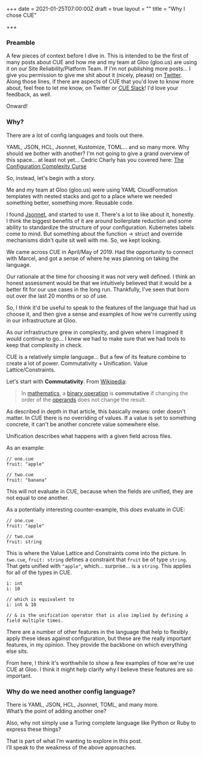 +++
date = 2021-01-25T07:00:00Z
draft = true
layout = ""
title = "Why I chose CUE"

+++
### Preamble

A few pieces of context before I dive in. This is intended to be the first of many posts about CUE and how me and my team at Gloo (gloo.us) are using it on our Site Reliability/Platform Team. If I'm not publishing more posts... I give you permission to give me shit about it (nicely, please) on [Twitter](https://twitter.com/jlongtine). Along those lines, if there are aspects of CUE that you'd love to know more about, feel free to let me know, on Twitter or [CUE Slack](https://cuelang.org/community/)! I'd love your feedback, as well. 

Onward!

### Why?

There are a lot of config languages and tools out there. 

YAML, JSON, HCL, Jsonnet, Kustomize, TOML... and so many more. Why should we bother with another? I'm not going to give a grand overview of this space... at least not yet... Cedric Charly has you covered here: [The Configuration Complexity Curse](https://blog.cedriccharly.com/post/20191109-the-configuration-complexity-curse/)

So, instead, let's begin with a story. 

Me and my team at Gloo (gloo.us) were using YAML CloudFormation templates with nested stacks and got to a place where we needed something better, something more. Reusable code. 

I found [Jsonnet](https://jsonnet.org/), and started to use it. There's a lot to like about it, honestly. I think the biggest benefits of it are around boilerplate reduction and some ability to standardize the structure of your configuration. Kubernetes labels come to mind. But something about the function -> struct and override mechanisms didn't quite sit well with me. So, we kept looking. 

We came across CUE in April/May of 2019. Had the opportunity to connect with Marcel, and got a sense of where he was planning on taking the language.

Our rationale at the time for choosing it was not very well defined. I think an honest assessment would be that we intuitively believed that it would be a better fit for our use cases in the long run. Thankfully, I've seen that born out over the last 20 months or so of use. 

So, I think it'd be useful to speak to the features of the language that had us choose it, and then give a sense and examples of how we're currently using in our infrastructure at Gloo. 

As our infrastructure grew in complexity, and given where I imagined it would continue to go... I knew we had to make sure that we had tools to keep that complexity in check.

CUE is a relatively simple language... But a few of its feature combine to create a lot of power. Commutativity + Unification. Value Lattice/Constraints. 

Let's start with **Commutativity**. From [Wikipedia](https://en.wikipedia.org/wiki/Commutative_property):

> In [mathematics](https://en.wikipedia.org/wiki/Mathematics "Mathematics"), a [binary operation](https://en.wikipedia.org/wiki/Binary_operation "Binary operation") is **commutative** if changing the order of the [operands](https://en.wikipedia.org/wiki/Operand "Operand") does not change the result.

As described in depth in that article, this basically means: order doesn't matter. In CUE there is no overriding of values. If a value is set to something concrete, it can't be another concrete value somewhere else.

Unification describes what happens with a given field across files. 

As an example:

    // one.cue
    fruit: "apple"
    
    // two.cue
    fruit: "banana"

This will not evaluate in CUE, because when the fields are unified, they are not equal to one another.

As a potentially interesting counter-example, this _does_ evaluate in CUE: 

    // one.cue
    fruit: "apple"
    
    // two.cue
    fruit: string

This is where the Value Lattice and Constraints come into the picture. In `two.cue`, `fruit: string` defines a constraint that `fruit` be of type `string`. That gets unified with `"apple"`, which... surprise... is a `string`. This applies for all of the types in CUE. 

    i: int
    i: 10
    
    // which is equivalent to 
    i: int & 10
    
    // & is the unification operator that is also implied by defining a field multiple times. 

There are a number of other features in the language that help to flexibly apply these ideas against configuration, but these are the really important features, in my opinion. They provide the backbone on which everything else sits.

From here, I think it's worthwhile to show a few examples of how we're use CUE at Gloo. I think it might help clarify why I believe these features are so important. 

### Why do we need another config language?

There is YAML, JSON, HCL, Jsonnet, TOML, and many more.  
What’s the point of adding another one?

Also, why not simply use a Turing complete language like Python or Ruby to express these things?

That is part of what I’m wanting to explore in this post.  
I’ll speak to the weakness of the above approaches.